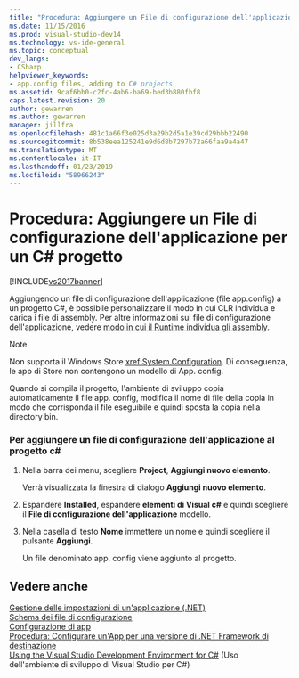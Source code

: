 ```yaml
---
title: "Procedura: Aggiungere un File di configurazione dell'applicazione per un C# progetto | Microsoft Docs"
ms.date: 11/15/2016
ms.prod: visual-studio-dev14
ms.technology: vs-ide-general
ms.topic: conceptual
dev_langs:
- CSharp
helpviewer_keywords:
- app.config files, adding to C# projects
ms.assetid: 9caf6bb0-c2fc-4ab6-ba69-bed3b880fbf8
caps.latest.revision: 20
author: gewarren
ms.author: gewarren
manager: jillfra
ms.openlocfilehash: 481c1a66f3e025d3a29b2d5a1e39cd29bbb22490
ms.sourcegitcommit: 8b538eea125241e9d6d8b7297b72a66faa9a4a47
ms.translationtype: MT
ms.contentlocale: it-IT
ms.lasthandoff: 01/23/2019
ms.locfileid: "58966243"
---
```

# <a name="how-to-add-an-application-configuration-file-to-a-c-project"></a>Procedura: Aggiungere un File di configurazione dell'applicazione per un C# progetto
[!INCLUDE[vs2017banner](../includes/vs2017banner.md)]

Aggiungendo un file di configurazione dell'applicazione (file app.config) a un progetto C#, è possibile personalizzare il modo in cui CLR individua e carica i file di assembly. Per altre informazioni sui file di configurazione dell'applicazione, vedere [modo in cui il Runtime individua gli assembly](http://msdn.microsoft.com/library/772ac6f4-64d2-4cfb-92fd-58096dcd6c34).  
  
> [!NOTE]
>  Non supporta il Windows Store <xref:System.Configuration>. Di conseguenza, le app di Store non contengono un modello di App. config.  
  
 Quando si compila il progetto, l'ambiente di sviluppo copia automaticamente il file app. config, modifica il nome di file della copia in modo che corrisponda il file eseguibile e quindi sposta la copia nella directory bin.  
  
### <a name="to-add-an-application-configuration-file-to-your-c-project"></a>Per aggiungere un file di configurazione dell'applicazione al progetto c#  
  
1.  Nella barra dei menu, scegliere **Project**, **Aggiungi nuovo elemento**.  
  
     Verrà visualizzata la finestra di dialogo **Aggiungi nuovo elemento**.  
  
2.  Espandere **Installed**, espandere **elementi di Visual c#** e quindi scegliere il **File di configurazione dell'applicazione** modello.  
  
3.  Nella casella di testo **Nome** immettere un nome e quindi scegliere il pulsante **Aggiungi**.  
  
     Un file denominato app. config viene aggiunto al progetto.  
  
## <a name="see-also"></a>Vedere anche  
 [Gestione delle impostazioni di un'applicazione (.NET)](../ide/managing-application-settings-dotnet.md)   
 [Schema dei file di configurazione](http://msdn.microsoft.com/library/69003d39-dc8a-460c-a6be-e6d93e690b38)   
 [Configurazione di app](http://msdn.microsoft.com/library/86bd26d3-737e-4484-9782-19b17f34cd1f)   
 [Procedura: Configurare un'App per una versione di .NET Framework di destinazione](http://msdn.microsoft.com/5247b307-89ca-417b-8dd0-e8f9bd2f4717)   
 [Using the Visual Studio Development Environment for C#](../csharp-ide/using-the-visual-studio-development-environment-for-csharp.md) (Uso dell'ambiente di sviluppo di Visual Studio per C#)